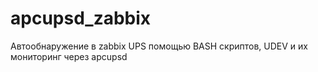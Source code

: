 # apcupsd_zabbix
Автообнаружение в zabbix UPS помощью BASH скриптов, UDEV и их мониторинг через apcupsd
